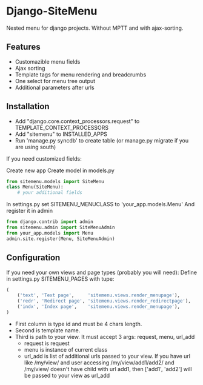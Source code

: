 Django-SiteMenu
===============

Nested menu for django projects. Without MPTT and with ajax-sorting.

Features
--------
- Customazible menu fields
- Ajax sorting
- Template tags for menu rendering and breadcrumbs
- One select for menu tree output
- Additional parameters after urls

Installation
------------

- Add "django.core.context_processors.request" to TEMPLATE_CONTEXT_PROCESSORS
- Add "sitemenu" to INSTALLED_APPS
- Run 'manage.py syncdb' to create table (or manage.py migrate if you are using south)

If you need customized fields:

Create new app
Create model in models.py

```python
from sitemenu.models import SiteMenu
class Menu(SiteMenu):
    # your additional fields
```
In settings.py set SITEMENU_MENUCLASS to 'your_app.models.Menu'
And register it in admin

```python
from django.contrib import admin
from sitemenu.admin import SiteMenuAdmin
from your_app.models import Menu
admin.site.register(Menu, SiteMenuAdmin)
```

Configuration
-------------
If you need your own views and page types (probably you will need):
Define in settings.py SITEMENU_PAGES with tupe:

```python
(
    ('text', 'Text page',     'sitemenu.views.render_menupage'),
    ('redr', 'Redirect page', 'sitemenu.views.render_redirectpage'),
    ('indx', 'Index page',    'sitemenu.views.render_menupage'),
)
```

- First column is type id and must be 4 chars length.
- Second is template name.
- Third is path to your view. It must accept 3 args: request, menu, url_add
  - request is request
  - menu is instance of current class
  - url_add is list of additional urls passed to your view. If you have url like /my/view/ and user accessing /my/view/add1/add2/ and /my/view/ doesn't have child with url add1, then ['add1', 'add2'] will be passed to your view as url_add
